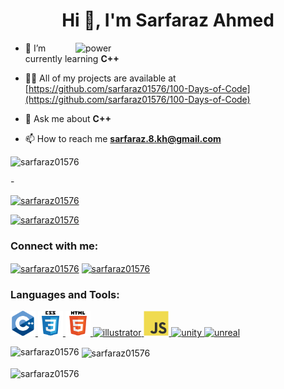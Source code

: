 <h1 align="center">Hi 👋, I'm Sarfaraz Ahmed</h1>
<img align="right" alt="power" width="400" src="https://giffiles.alphacoders.com/339/33944.gif">


- 🌱 I’m currently learning **C++**

- 👨‍💻 All of my projects are available at [https://github.com/sarfaraz01576/100-Days-of-Code](https://github.com/sarfaraz01576/100-Days-of-Code)

- 💬 Ask me about **C++**

- 📫 How to reach me **sarfaraz.8.kh@gmail.com**

<p align="left"> <img src="https://komarev.com/ghpvc/?username=sarfaraz01576&label=Profile%20views&color=0e75b6&style=flat" alt="sarfaraz01576" /> </p>
- <p align="left"> <a href="https://github.com/ryo-ma/github-profile-trophy"><img src="https://github-profile-trophy.vercel.app/?username=sarfaraz01576" alt="sarfaraz01576" /></a> </p>

<p align="left"> <a href="https://twitter.com/sarfaraz01576" target="blank"><img src="https://img.shields.io/twitter/follow/sarfaraz01576?logo=twitter&style=for-the-badge" alt="sarfaraz01576" /></a> </p>

<h3 align="left">Connect with me:</h3>
<p align="left">
<a href="https://twitter.com/sarfaraz01576" target="blank"><img align="center" src="https://raw.githubusercontent.com/rahuldkjain/github-profile-readme-generator/master/src/images/icons/Social/twitter.svg" alt="sarfaraz01576" height="30" width="40" /></a>
<a href="https://www.leetcode.com/sarfaraz01576" target="blank"><img align="center" src="https://raw.githubusercontent.com/rahuldkjain/github-profile-readme-generator/master/src/images/icons/Social/leet-code.svg" alt="sarfaraz01576" height="30" width="40" /></a>
</p>
<h3 align="left">Languages and Tools:</h3>
<p align="left"> <a href="https://www.w3schools.com/cpp/" target="_blank" rel="noreferrer"> <img src="https://raw.githubusercontent.com/devicons/devicon/master/icons/cplusplus/cplusplus-original.svg" alt="cplusplus" width="40" height="40"/> </a> <a href="https://www.w3schools.com/css/" target="_blank" rel="noreferrer"> <img src="https://raw.githubusercontent.com/devicons/devicon/master/icons/css3/css3-original-wordmark.svg" alt="css3" width="40" height="40"/> </a> <a href="https://www.w3.org/html/" target="_blank" rel="noreferrer"> <img src="https://raw.githubusercontent.com/devicons/devicon/master/icons/html5/html5-original-wordmark.svg" alt="html5" width="40" height="40"/> </a> <a href="https://www.adobe.com/in/products/illustrator.html" target="_blank" rel="noreferrer"> <img src="https://www.vectorlogo.zone/logos/adobe_illustrator/adobe_illustrator-icon.svg" alt="illustrator" width="40" height="40"/> </a> <a href="https://developer.mozilla.org/en-US/docs/Web/JavaScript" target="_blank" rel="noreferrer"> <img src="https://raw.githubusercontent.com/devicons/devicon/master/icons/javascript/javascript-original.svg" alt="javascript" width="40" height="40"/> </a> <a href="https://unity.com/" target="_blank" rel="noreferrer"> <img src="https://www.vectorlogo.zone/logos/unity3d/unity3d-icon.svg" alt="unity" width="40" height="40"/> </a> <a href="https://unrealengine.com/" target="_blank" rel="noreferrer"> <img src="https://raw.githubusercontent.com/kenangundogan/fontisto/036b7eca71aab1bef8e6a0518f7329f13ed62f6b/icons/svg/brand/unreal-engine.svg" alt="unreal" width="40" height="40"/> </a> </p>

<p><img align="left" src="https://github-readme-stats.vercel.app/api/top-langs?username=sarfaraz01576&show_icons=true&locale=en&layout=compact" alt="sarfaraz01576" /></p>

<p>&nbsp;<img align="center" src="https://github-readme-stats.vercel.app/api?username=sarfaraz01576&show_icons=true&locale=en" alt="sarfaraz01576" /></p>

<p><img align="center" src="https://github-readme-streak-stats.herokuapp.com/?user=sarfaraz01576&" alt="sarfaraz01576" /></p>
